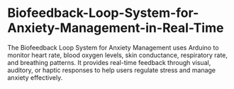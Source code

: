 # Biofeedback-Loop-System-for-Anxiety-Management-in-Real-Time
The Biofeedback Loop System for Anxiety Management uses Arduino to monitor heart rate, blood oxygen levels, skin conductance, respiratory rate, and breathing patterns. It provides real-time feedback through visual, auditory, or haptic responses to help users regulate stress and manage anxiety effectively.
